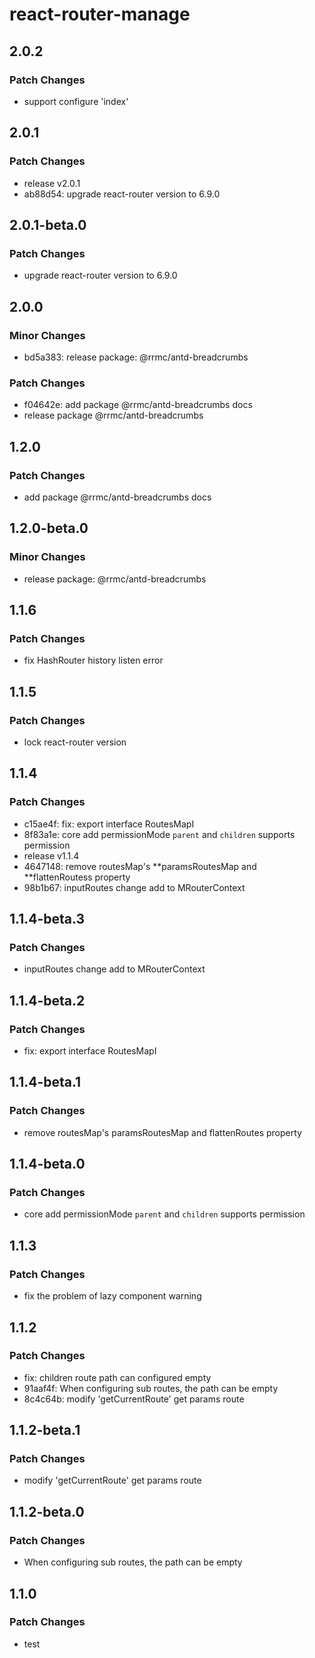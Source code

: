 # react-router-manage

## 2.0.2

### Patch Changes

- support configure 'index'

## 2.0.1

### Patch Changes

- release v2.0.1
- ab88d54: upgrade react-router version to 6.9.0

## 2.0.1-beta.0

### Patch Changes

- upgrade react-router version to 6.9.0

## 2.0.0

### Minor Changes

- bd5a383: release package: @rrmc/antd-breadcrumbs

### Patch Changes

- f04642e: add package @rrmc/antd-breadcrumbs docs
- release package @rrmc/antd-breadcrumbs

## 1.2.0

### Patch Changes

- add package @rrmc/antd-breadcrumbs docs

## 1.2.0-beta.0

### Minor Changes

- release package: @rrmc/antd-breadcrumbs

## 1.1.6

### Patch Changes

- fix HashRouter history listen error

## 1.1.5

### Patch Changes

- lock react-router version

## 1.1.4

### Patch Changes

- c15ae4f: fix: export interface RoutesMapI
- 8f83a1e: core add permissionMode `parent` and `children` supports permission
- release v1.1.4
- 4647148: remove routesMap's **paramsRoutesMap and **flattenRoutess property
- 98b1b67: inputRoutes change add to MRouterContext

## 1.1.4-beta.3

### Patch Changes

- inputRoutes change add to MRouterContext

## 1.1.4-beta.2

### Patch Changes

- fix: export interface RoutesMapI

## 1.1.4-beta.1

### Patch Changes

- remove routesMap's paramsRoutesMap and flattenRoutes property

## 1.1.4-beta.0

### Patch Changes

- core add permissionMode `parent` and `children` supports permission

## 1.1.3

### Patch Changes

- fix the problem of lazy component warning

## 1.1.2

### Patch Changes

- fix: children route path can configured empty
- 91aaf4f: When configuring sub routes, the path can be empty
- 8c4c64b: modify 'getCurrentRoute' get params route

## 1.1.2-beta.1

### Patch Changes

- modify 'getCurrentRoute' get params route

## 1.1.2-beta.0

### Patch Changes

- When configuring sub routes, the path can be empty

## 1.1.0

### Patch Changes

- test

